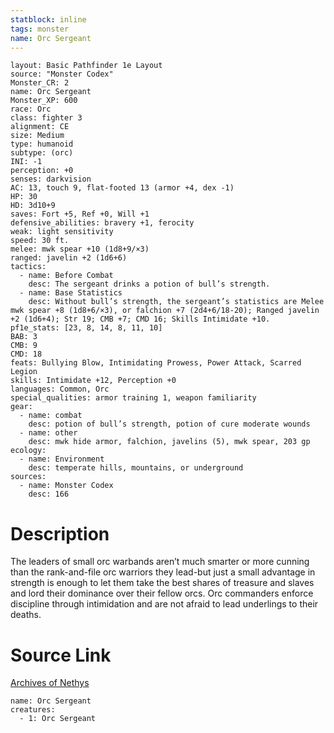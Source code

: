 ```yaml
---
statblock: inline
tags: monster
name: Orc Sergeant
---
```

```statblock
layout: Basic Pathfinder 1e Layout
source: "Monster Codex"
Monster_CR: 2
name: Orc Sergeant
Monster_XP: 600
race: Orc
class: fighter 3
alignment: CE
size: Medium
type: humanoid
subtype: (orc)
INI: -1
perception: +0
senses: darkvision
AC: 13, touch 9, flat-footed 13 (armor +4, dex -1)
HP: 30
HD: 3d10+9
saves: Fort +5, Ref +0, Will +1
defensive_abilities: bravery +1, ferocity
weak: light sensitivity
speed: 30 ft.
melee: mwk spear +10 (1d8+9/×3)
ranged: javelin +2 (1d6+6)
tactics:
  - name: Before Combat
    desc: The sergeant drinks a potion of bull’s strength.
  - name: Base Statistics
    desc: Without bull’s strength, the sergeant’s statistics are Melee mwk spear +8 (1d8+6/×3), or falchion +7 (2d4+6/18-20); Ranged javelin +2 (1d6+4); Str 19; CMB +7; CMD 16; Skills Intimidate +10.
pf1e_stats: [23, 8, 14, 8, 11, 10]
BAB: 3
CMB: 9
CMD: 18
feats: Bullying Blow, Intimidating Prowess, Power Attack, Scarred Legion
skills: Intimidate +12, Perception +0
languages: Common, Orc
special_qualities: armor training 1, weapon familiarity
gear:
  - name: combat
    desc: potion of bull’s strength, potion of cure moderate wounds
  - name: other
    desc: mwk hide armor, falchion, javelins (5), mwk spear, 203 gp
ecology:
  - name: Environment
    desc: temperate hills, mountains, or underground
sources:
  - name: Monster Codex
    desc: 166
```
# Description
The leaders of small orc warbands aren’t much smarter or more cunning than the rank-and-file orc warriors they lead-but just a small advantage in strength is enough to let them take the best shares of treasure and slaves and lord their dominance over their fellow orcs. Orc commanders enforce discipline through intimidation and are not afraid to lead underlings to their deaths.
# Source Link
[Archives of Nethys](https://aonprd.com/MonsterDisplay.aspx?ItemName=Orc%20Sergeant)
```encounter-table
name: Orc Sergeant
creatures:
  - 1: Orc Sergeant
```
